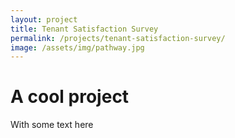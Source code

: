 ```yaml
---
layout: project
title: Tenant Satisfaction Survey
permalink: /projects/tenant-satisfaction-survey/
image: /assets/img/pathway.jpg
---
```


# A cool project

With some text here
